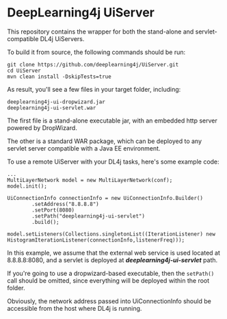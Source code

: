 # DeepLearning4j UiServer

This repository contains the wrapper for both the stand-alone and servlet-compatible DL4j UiServers.

To build it from source, the following commands should be run:
```
git clone https://github.com/deeplearning4j/UiServer.git
cd UiServer
mvn clean install -DskipTests=true
```

As result, you'll see a few files in your target folder, including:
```
deeplearning4j-ui-dropwizard.jar
deeplearning4j-ui-servlet.war
```

The first file is a stand-alone executable jar, with an embedded http server powered by DropWizard.

The other is a standard WAR package, which can be deployed to any servlet server compatible with a Java EE environment.

To use a remote UiServer with your DL4j tasks, here's some example code:
```
...
MultiLayerNetwork model = new MultiLayerNetwork(conf);
model.init();

UiConnectionInfo connectionInfo = new UiConnectionInfo.Builder()
        .setAddress("8.8.8.8")
        .setPort(8080)
        .setPath("deeplearning4j-ui-servlet")
        .build();

model.setListeners(Collections.singletonList((IterationListener) new HistogramIterationListener(connectionInfo,listenerFreq)));
```

In this example, we assume that the external web service is used located at 8.8.8.8:8080, and a servlet is deployed at ***deeplearning4j-ui-servlet*** path.

If you're going to use a dropwizard-based executable, then the `setPath()` call should be omitted, since everything will be deployed within the root folder.

Obviously, the network address passed into UiConnectionInfo should be accessible from the host where DL4j is running.
